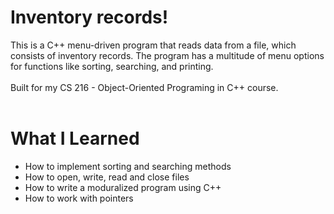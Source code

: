 # **Inventory records!**

This is a C++ menu-driven program that reads data from a file, which consists of  inventory records. The program has a multitude of menu options for functions like sorting, searching, and printing.<br /><br /> Built for my CS 216 - Object-Oriented Programing in C++ course.
<br />
<br />

# **What I Learned**

 - How to implement sorting and searching methods 
 - How to open, write, read and close files
 - How to write a moduralized program using C++
 - How to work with pointers
